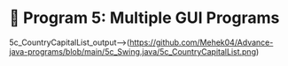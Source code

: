 # 📌 Program 5: Multiple GUI Programs

5c_CountryCapitalList_output-->(https://github.com/Mehek04/Advance-java-programs/blob/main/5c_Swing.java/5c_CountryCapitalList.png)
